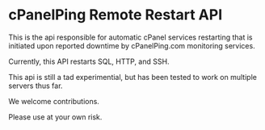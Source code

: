 cPanelPing Remote Restart API
=============================

This is the api responsible for automatic cPanel services restarting that is initiated upon reported downtime by cPanelPing.com monitoring services. 

Currently, this API restarts SQL, HTTP, and SSH.

This api is still a tad experimential, but has been tested to work on multiple servers thus far.

We welcome contributions.

Please use at your own risk.
